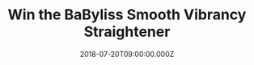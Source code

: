 ---
campaign-uuid: "c-99da9d1f-3028-45d5-a16f-8004593ffc62"
type: "Preview"
category: "Gifts"
date: "2018-07-20T09:00:00.000Z"
end-date: "2018-09-20T23:59:00.000Z"
disable-form: false
is_promoted: false
has_entry_page: true
title: "Win the BaByliss Smooth Vibrancy Straightener"
competition-description: "<p>Nothing better than achieving beautiful salon sleek hair.\
  \ Soft, smooth and shiny hair… We want you to look your best that is why we are\
  \ giving you the chance of winning the BaByliss Smooth Vibrancy Straightener.</p>\r\
  \n<p>Ready to show your perfect hair this summer?</p>"
hero-header: "Win the BaByliss Smooth Vibrancy Straightener"
terms-confirmation: "N/A"
banner-img: "https://assets.expresslyapp.com/asset-bd83654e-6138-4149-be3f-3b921a9738d9.jpg"
logo-left-href: "http://babyliss.co.uk/"
logo-left-image: "https://assets.expresslyapp.com/asset-c2a68895-86d5-4b76-b8da-d9e9dfac5967.jpg"
logo-left-title: "BaByliss"
bg-image-hero: "https://assets.expresslyapp.com/asset-46e212e0-c4cf-43ce-baa0-d5b4c5cdd532.jpg"
bg-image-first: "https://assets.expresslyapp.com/asset-783217cc-9464-40f5-af11-d7cb70cff814.jpg"
section1-content: "<p>The Babylis Smooth Vibrancy Straightener features ceramic plates\
  \ infused macadamia and camellia oils for an easy glide and ultra-smooth finish.\
  \ The longer plates can straighten larger sections at one time for quick styling.</p>\r\
  \n<p>Perfect for traveling with its multi-voltage feature it will deliver flawless\
  \ results at home or away. With its curved housing design it means you can mix up\
  \ your style and create curly and wavy looks.</p> I\r\n<p>Prepare yourself for your\
  \ summer holidays with the new Babyliss Smooth Vibrancy Straightener and get ready\
  \ to stand out anywhere!</p>"
entry-title: "Win the BaByliss Smooth Vibrancy Straightener"
entry-content: "Enter the draw to win the Babyliss Smooth Vibrancy Straightener \r\
  \nby completing the form below before 23:59 on 20th of September 2018."
has-winner: false
prize-description: "BaByliss Smooth Vibrancy Straightener"
special-conditions: "Multiple entries are allowed up to one every day."
---